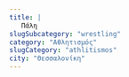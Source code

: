 ```yaml
---
title: |
   Πάλη
slugSubcategory: "wrestling"
category: "Αθλητισμός"
slugCategory: "athlitismos"
city: "Θεσσαλονίκη"
---
```


